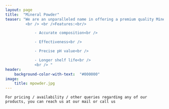 ```yaml
---
layout: page
title:  "Mineral Powder"
teaser: "We are an unparalleled name in offering a premium quality Mineral Powder that is processed under hygienic conditions. It is formulated using high grade chemical compounds and latest processing techniques at our vendors end as per the defined industry norms. This chemical is trusted on various parameters to ensure its quality. To meet the varied needs of our clients, our Mineral Powder is offered in different packaging options at market leading price.<br />
         <br /> <br />Features:<br/>

             - Accurate composition<br />

             - Effectiveness<br />

             - Precise pH value<br />

             - Longer shelf life<br />
             <br /> "
header:
    background-color-with-text:  "#000000"
image:
    title: mpowder.jpg
---
```

`For pricing / availability / other queries regarding any of our products, you can reach us at our mail or call us`

